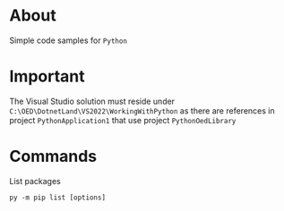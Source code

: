 # About

Simple code samples for `Python`

# Important

The Visual Studio solution must reside under `C:\OED\DotnetLand\VS2022\WorkingWithPython` as there are references in project `PythonApplication1` that use project `PythonOedLibrary`

# Commands


List packages

```
py -m pip list [options]
```